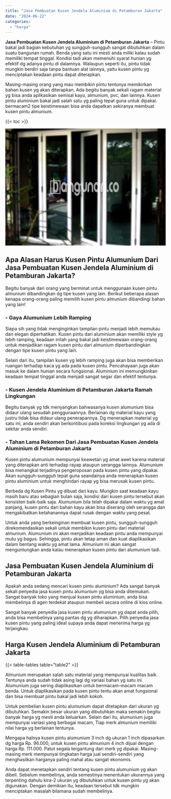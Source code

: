 ```yaml
---
title: "Jasa Pembuatan Kusen Jendela Aluminium di Petamburan Jakarta"
date: "2024-06-22"
categories: 
  - "harga"
---
```


**Jasa Pembuatan Kusen Jendela Aluminium di Petamburan Jakarta** – Pintu bakal jadi bagian kebutuhan yg sungguh-sungguh sangat dibutuhkan dalam suatu bangunan rumah. Benda yang satu ini mesti anda miliki kalau sudah memiliki tempat tinggal. Kondisi tadi akan memenuhi syarat hunian yg efektif dg adanya pintu di dalamnya. Walaupun seperti itu, pintu tidak mungkin berdiri saja tanpa bantuan alat lainnya, yaitu kusen pintu yg menciptakan keadaan pintu dapat diterapkan.

Masing-masing orang yang mau membikin pintu tentunya memikirkan bahan kusen yg akan diterapkan. Ada begitu banyak sekali ragam material yg bisa anda aplikasikan semisal kayu, almunium, pvc, dan lainnya. Kusen pintu aluminium bakal jadi salah satu yg paling tepat guna untuk dipakai. bermacam2 tipe keistimewaan bisa anda dapatkan sekiranya membuat kusen pintu almunium.

{{< toc >}}

![Jasa Pembuatan Kusen Jendela Aluminium di Petamburan Jakarta](/images/harga-kusen-jendela-alumunium-26.png)

## Apa Alasan Harus Kusen Pintu Alumunium Dari Jasa Pembuatan Kusen Jendela Aluminium di Petamburan Jakarta?

Begitu banyak dari orang yang berminat untuk menggunaan kusen pintu almunium dibandingkan dg tipe kusen yang lain. Berikut beberapa alasan kenapa orang-orang paling memilih kusen pintu almunium dibandingi bahan yang lain!

### \- Gaya Alumunium Lebih Ramping

Siapa sih yang tidak menginginkan tampilan pintu menjadi lebih memukau dan elegan diperhatikan. Kusen pintu dari aluminium akan memiliki style yg lebih ramping, keadaan inilah yang bakal jadi keistimewaan orang-orang untuk menjadikan ragam kusen pintu dari almunium diperbandingkan dengan tipe kusen pintu yang lain.

Selain dari itu, tampilan kusen yg lebih ramping juga akan bisa memberikan ruangan terhadap kaca yg ada pada kusen pintu. Pencahayaan juga akan masuk ke dalam hunian secara fungsional. Aluminium ini memungkinkan keadaan tempat tinggal anda menjadi sangat segar dan efektif tentunya.

### \- Kusen Jendela Aluminium di Petamburan Jakarta Ramah Lingkungan

Begitu banyak yg tdk menyangkan bahwasanya kusen alumunium bisa didaur ulang sesudah penggunaannya. Berlainan dg material kayu yang justru tidak bisa didaur ulang penerapannya. Dg menerapkan material yg satu ini, anda sendiri akan berkontibusi pada koreksi lingkungan yg ada di sekitar anda sendiri.

### \- Tahan Lama Rekomen Dari Jasa Pembuatan Kusen Jendela Aluminium di Petamburan Jakarta

Kusen pintu alumunium mempunyai keawetan yg amat awet karena material yang diterapkan anti terhadap rayap ataupun serangga lainnya. Alumunium bisa menangkal terjadinya pengeroposan pada kusen pintu yang dipakai. Akan sungguh-sungguh tepat guna seandainya anda menerapkan kusen pintu aluminium untuk menghindari rayap yg bisa merusak kusen pintu.

Berbeda dg Kusen Pintu yg dibuat dari kayu. Mungkin saat keadaan kayu masih baru atau sebagian bulan saja, kondisi dari kusen pintu tersebut akan konsisten baik-baik saja. Alumunium bila telah dipakai dalam waktu yg amat panjang, kusen pintu dari bahan kayu akan bisa diserang oleh serangga dan mengakibatkan ketahanannya dapat rusak dengan waktu yang pesat.

Untuk anda yang berkeinginan membuat kusen pintu, sungguh-sungguh direkomendasikan sekali untuk membikin kusen pintu dari material almunium. Alumunium ini akan menjadikan keadaan pintu anda mempunyai mutu yg bagus. Sehingga, pintu akan tetap aman dan kuat diaplikasikan dalam bentang waktu yg amat lama. Almunium ini akan sangat menguntungkan anda kalau menerapkan kusen pintu dari alumunium tadi.

## Jasa Pembuatan Kusen Jendela Aluminium di Petamburan Jakarta

Apakah anda sedang mencari kusen pintu aluminium? Ada sangat banyak sekali penyedia jasa kusen pintu alumunium yg bisa anda ditemukan. Sangat banyak toko yang menjual kusen pintu aluminium, anda bisa membelinya di agen terdekat ataupun membeli secara online di kios online.

Sangat banyak penyedia jasa kusen pintu alumunium yg dapat anda pilih, anda bisa membelinya yang pantas dg yg diharapkan. Pilih penyedia jasa kusen pintu yang paling ideal supaya anda dapat menerima harga yg terjangkau.

## Harga Kusen Jendela Aluminium di Petamburan Jakarta

{{< table-tables table="table2" >}}

Almunium merupakan salah satu material yang mempunyai kualitas baik. Tentunya anda sudah tidak asing lagi dg variasi bahan yg satu ini. Alumunium juga sering diaplikasikan untuk bermacam-macam macam benda. Untuk diaplikasikan pada kusen pintu tentu akan amat fungsional dan bisa membuat pintu bakal jadi lebih kokoh.

Untuk pembelian kusen pintu alumunium dapat ditetapkan dari ukuran yg dibutuhkan. Semakin besar ukuran yang dibutuhkan maka semakin begitu banyak harga yg mesti anda keluarkan. Selain dari itu, alumunium juga mempunyai variasi yang berbagai macam, Tiap merk almunium memiliki nilai harga yg berlainan tentunya.

Mengapa halnya kusen pintu alumunium 3 inch dg ukuran 1 inch dipasarkan dg harga Rp. 96.000, untuk kusen pintu almunium 4 inch dijual dengan harga Rp. 111.000. Patut segala tergantung dari merk yg dipakai. Masing-masing merk mempunyai tingkatan harga jual sendiri-sendiri yang menghasilkan harganya paling mahal atau sangat ekonomis.

Anda dapat menetapkan sendiri tentang kusen pintu alumunium yg akan dibeli. Sebelum membelinya, anda semestinya menentukan ukurannya yang terpenting dahulu kira-2 ukuran yg dibutuhkan untuk kusen pintu yg akan digunakan. Dengan demikian itu, keadaan tersebut tdk mungkin menciptakan masalah bilamana sudah membelinya.
